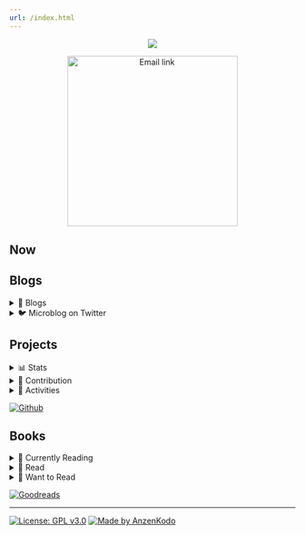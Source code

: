 ```yaml
---
url: /index.html
---
```


<div align="center">
  
  [<img src="https://raw.githubusercontent.com/AnzenKodo/assests/main/my/banner/Banner.webp">](https://github.com/AnzenKodo/AnzenKodo)
  
  <a href="mailto:AnzenKodo@altmails.com">
    <img width="300em" alt="Email link" src="https://img.shields.io/badge/-AnzenKodo@altmails.com-f99b39?style=for-the-badge&logo=gmail&color=ea4335&logoColor=fff">
  </a>
</div>

## Now

## Blogs

<details>
  <summary>📝 Blogs</summary>

<!-- BLOG:START -->
- [Hello Post](https://ionote.vercel.app/Hello%20Post.html)
- [This is my first post](https://ionote.vercel.app/This-is-my-first-post.html)
- [This is something](https://ionote.vercel.app/This-is-something.html)
<!-- BLOG:END --> 

[See More](https://ionote.vercel.app) or Subsribe to
  [![RSS](https://img.shields.io/badge/-RSS-f99b39?style=for-the-badge&logo=rss&color=f99b39&logoColor=fff)](https://ionote.vercel.app/feed.xml)

</details>

<details>
  <summary>🐦 Microblog on Twitter</summary>
  
  [![github-readme-twitter](https://github-readme-twitter.gazf.vercel.app/api?id=Anzenkodo&layout=wide)](https://twitter.com/AnzenKodo)
  
  [![Twitter](https://img.shields.io/badge/-@Anzenkodo-2C3E50?style=for-the-badge&logo=twitter&color=1da1f2&logoColor=fff)](https://twitter.com/AnzenKodo)

</details>

## Projects

<details>
  <summary>📊 Stats</summary>

<img src="https://github-readme-stats.vercel.app/api/top-langs/?username=AnzenKodo&bg_color=00000000&hide_border=true&text_color=0583F2&title_color=F20544&langs_count=10" align="left">

![Github Stats](https://github-readme-stats.vercel.app/api?username=AnzenKodo&show_icons=true&bg_color=00000000&hide_border=true&text_color=0583F2&title_color=F20544&include_all_commits=true&count_private=true)
[![GitHub Streak](https://github-readme-streak-stats.herokuapp.com?user=AnzenKodo&hide_border=true&date_format=j%2Fn%5B%2FY%5D&background=00000000&ring=F20544&fire=F20544&currStreakNum=0583F2&sideNums=0583F2&currStreakLabel=0583F2&sideLabels=0583F2&stroke=F20544&dates=0583F2)](https://github-readme-streak-stats.herokuapp.com/demo/?user=AnzenKodo&theme=default&hide_border=true&date_format=j%2Fn%5B%2FY%5D&properties=border&background=%2300000000&ring=%23F20544FF&fire=%23F20544FF&currStreakNum=%230583F2FF&sideNums=%230583F2FF&currStreakLabel=%230583F2&sideLabels=%230583F2&stroke=%23F20544&dates=%230583F2)

</details>

<details>
  <summary>🤝 Contribution</summary>

![trophy](https://github-profile-trophy.vercel.app/?username=AnzenKodo&no-bg=true&no-frame=true&theme=nord&column=10)
![Tesura's github activity graph](https://activity-graph.herokuapp.com/graph?username=AnzenKodo&bg_color=000000000&color=0583F2&line=f20544&point=0583F2&area_color=0583F2&hide_border=true&area=true)

</details>

<details>
  <summary>🔨 Activities</summary>

<!--START_SECTION:activity-->
1. 🎉 Merged PR [#3](https://github.com/AnzenKodo/AnzenKodo/pull/3) in [AnzenKodo/AnzenKodo](https://github.com/AnzenKodo/AnzenKodo)
2. 🗣 Commented on [#2632](https://github.com/denoland/deno/issues/2632) in [denoland/deno](https://github.com/denoland/deno)
3. 🎉 Merged PR [#5](https://github.com/AnzenKodo/io-note/pull/5) in [AnzenKodo/io-note](https://github.com/AnzenKodo/io-note)
<!--END_SECTION:activity-->

</details>

[![Github](https://img.shields.io/badge/-@Anzenkodo-2C3E50?style=for-the-badge&logo=github&color=161b22&logoColor=fff)](https://github.com/AnzenKodo)

## Books

<details>
  <summary>📖 Currently Reading</summary>

<!-- GOODREADS_READING:START -->
- [無職転生 ~ 21 [Young Man Period - Cliff Chapter] &lpar;Mushoku Tensei, #21&rpar;](https://www.goodreads.com/review/show/4870705917?utm_medium=api&utm_source=rss)
- [Einstein: His Life and Universe](https://www.goodreads.com/review/show/4868841709?utm_medium=api&utm_source=rss)
<!-- GOODREADS_READING:END -->

</details>

<details>
  <summary>📕 Read</summary>

<!-- GOODREADS_READ:START -->
- [無職転生 ~ 20.5 [Intermission Chapter] &lpar;Mushoku Tensei, #20.5&rpar;](https://www.goodreads.com/review/show/4864222026?utm_medium=api&utm_source=rss)
- [無職転生 ~ 20 [Young Man Period - Zanoba Chapter] &lpar;Mushoku Tensei, #20&rpar;](https://www.goodreads.com/review/show/4871017756?utm_medium=api&utm_source=rss)
- [Mushoku Tensei: Jobless Reincarnation &lpar;Light Novel&rpar; Vol. 17](https://www.goodreads.com/review/show/4854583009?utm_medium=api&utm_source=rss)
- [無職転生 ~異世界行ったら本気だす~ 18](https://www.goodreads.com/review/show/4857471624?utm_medium=api&utm_source=rss)
- [Mushoku Tensei: Jobless Reincarnation &lpar;Light Novel&rpar; Vol. 15](https://www.goodreads.com/review/show/4852938072?utm_medium=api&utm_source=rss)
- [Mushoku Tensei: Jobless Reincarnation &lpar;Light Novel&rpar; Vol. 16](https://www.goodreads.com/review/show/4854348951?utm_medium=api&utm_source=rss)
- [Mushoku Tensei: Jobless Reincarnation &lpar;Light Novel&rpar; Vol. 9](https://www.goodreads.com/review/show/4719011917?utm_medium=api&utm_source=rss)
- [Mushoku Tensei: Jobless Reincarnation &lpar;Light Novel&rpar; Vol. 10](https://www.goodreads.com/review/show/4720563695?utm_medium=api&utm_source=rss)
- [Mushoku Tensei: Jobless Reincarnation &lpar;Light Novel&rpar; Vol. 11](https://www.goodreads.com/review/show/4831101667?utm_medium=api&utm_source=rss)
- [Mushoku Tensei: Jobless Reincarnation &lpar;Light Novel&rpar; Vol. 12](https://www.goodreads.com/review/show/4833414170?utm_medium=api&utm_source=rss)
<!-- GOODREADS_READ:END -->
  [See More](read.md)

</details>

<details>
  <summary>📗 Want to Read</summary>

<!-- GOODREADS_LATER:START -->
- [無職転生 ~ 22 [Young Man Period - Organization Chapter] &lpar;Mushoku Tensei #22&rpar;](https://www.goodreads.com/review/show/4873004217?utm_medium=api&utm_source=rss)
- [Orc Eroica, Vol. 1 &lpar;light novel&rpar;: Conjecture Chronicles &lpar;Orc Eroica &lpar;light novel&rpar;&rpar;](https://www.goodreads.com/review/show/4871010378?utm_medium=api&utm_source=rss)
- [進撃の巨人 Before the Fall [Shingeki no Kyojin: Before the Fall 1] &lpar;Attack on Titan: Before the Fall Light Novels, #1&rpar;](https://www.goodreads.com/review/show/4870996823?utm_medium=api&utm_source=rss)
- [Leonardo da Vinci](https://www.goodreads.com/review/show/4868841894?utm_medium=api&utm_source=rss)
- [無職転生 ~異世界行ったら本気だす~ 19 [Mushoku Tensei ~ Isekai Ittara Honki Dasu~ 19]](https://www.goodreads.com/review/show/4859481384?utm_medium=api&utm_source=rss)
<!-- GOODREADS_LATER:END -->
  [See More](later.md)

</details>

[![Goodreads](https://img.shields.io/badge/-@AnzenKodo-2C3E50?style=for-the-badge&logo=goodreads&color=ece9d4&logoColor=814910)](https://www.goodreads.com/AnzenKodo)

---

[![License: GPL v3.0](https://img.shields.io/badge/-GPL%20v3.0-2C3E50?style=for-the-badge&label=license&color=bd0000&labelColor=000&logoColor=814910)](LICENSE)
[![Made by AnzenKodo](https://img.shields.io/badge/-@AnzenKodo-2C3E50?style=for-the-badge&label=Made%20%20by&color=f20544&labelColor=170327&logoColor=814910)](https://AnzenKodo.github.io/AnzenKodo)
